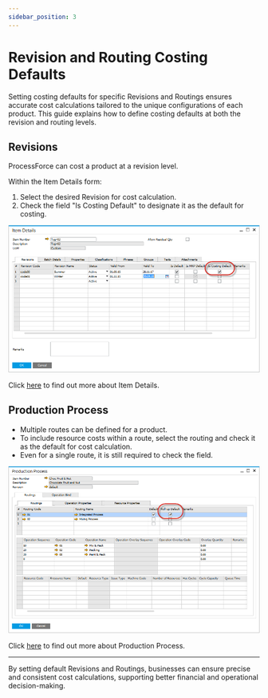 ```yaml
---
sidebar_position: 3
---
```


# Revision and Routing Costing Defaults

Setting costing defaults for specific Revisions and Routings ensures accurate cost calculations tailored to the unique configurations of each product. This guide explains how to define costing defaults at both the revision and routing levels.

## Revisions

ProcessForce can cost a product at a revision level.

Within the Item Details form:

1. Select the desired Revision for cost calculation.
2. Check the field "Is Costing Default" to designate it as the default for costing.

![Costing Default Revision](./media/revision-and-routing-costing-defaults/costing-defualt-revision.png)

Click [here](../item-details/overview.md) to find out more about Item Details.

## Production Process

- Multiple routes can be defined for a product.
- To include resource costs within a route, select the routing and check it as the default for cost calculation.
- Even for a single route, it is still required to check the field.

![Production Process Default Costing](./media/revision-and-routing-costing-defaults/production-process-costing-default.png)

Click [here](../formulations-and-bill-of-materials/production-process/overview.md) to find out more about Production Process.

---
By setting default Revisions and Routings, businesses can ensure precise and consistent cost calculations, supporting better financial and operational decision-making.
